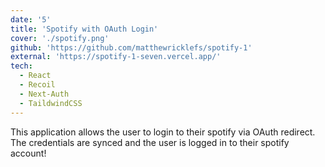 ```yaml
---
date: '5'
title: 'Spotify with OAuth Login'
cover: './spotify.png'
github: 'https://github.com/matthewricklefs/spotify-1'
external: 'https://spotify-1-seven.vercel.app/'
tech:
  - React
  - Recoil
  - Next-Auth
  - TaildwindCSS
---
```


This application allows the user to login to their spotify via OAuth redirect. The credentials are synced and the user is logged in to their spotify account!
